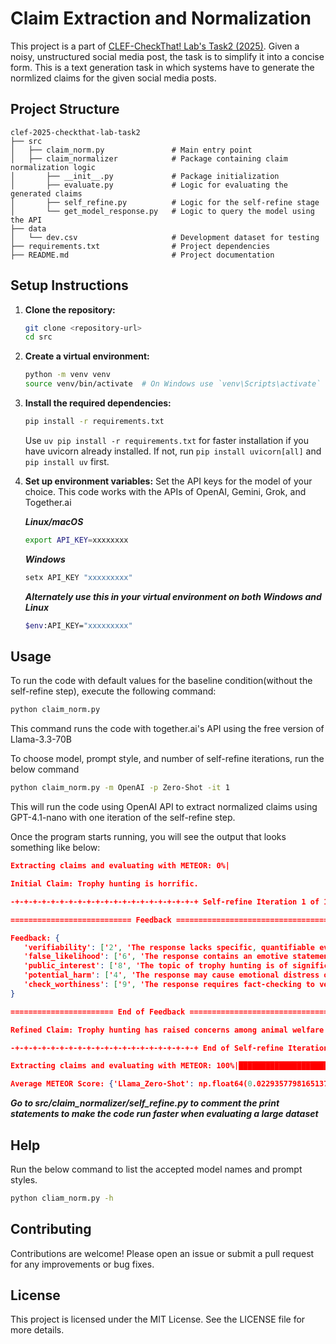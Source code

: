 # Claim Extraction and Normalization

This project is a part of <a href="https://checkthat.gitlab.io/clef2025/task2/" rel="noopener nofollow ugc">CLEF-CheckThat! Lab's Task2 (2025)</a>. Given a noisy, unstructured social media post, the task is to simplify it into a concise form.
This is a text generation task in which systems have to generate the normlized claims for the given social media posts.

## Project Structure

```
clef-2025-checkthat-lab-task2
├── src
│   ├── claim_norm.py               # Main entry point
│   ├── claim_normalizer            # Package containing claim normalization logic
│       ├── __init__.py             # Package initialization
│       ├── evaluate.py             # Logic for evaluating the generated claims
│       ├── self_refine.py          # Logic for the self-refine stage
│       └── get_model_response.py   # Logic to query the model using the API
├── data
│   └── dev.csv                     # Development dataset for testing
├── requirements.txt                # Project dependencies
├── README.md                       # Project documentation
```

## Setup Instructions

1. **Clone the repository:**
   ```bash 
   git clone <repository-url>
   cd src
   ```

2. **Create a virtual environment:**
   ```bash 
   python -m venv venv
   source venv/bin/activate  # On Windows use `venv\Scripts\activate`
   ```

3. **Install the required dependencies:**
   ```bash
   pip install -r requirements.txt  
   ```
   Use `uv pip install -r requirements.txt` for faster installation if you have uvicorn already installed. If not, run `pip install uvicorn[all]` and `pip install uv` first.

4. **Set up environment variables:**
Set the API keys for the model of your choice. This code works with the APIs of OpenAI, Gemini, Grok, and Together.ai

      ***Linux/macOS***
      ```bash 
      export API_KEY=xxxxxxxx
      ```
      ***Windows*** 
      ```bash
      setx API_KEY "xxxxxxxxx"
      ```
      ***Alternately use this in your virtual environment on both Windows and Linux***
      ```bash
      $env:API_KEY="xxxxxxxxx"
      ```
## Usage

To run the code with default values for the baseline condition(without the self-refine step), execute the following command:

```bash
python claim_norm.py 
```
This command runs the code with together.ai's API using the free version of Llama-3.3-70B

To choose model, prompt style, and number of self-refine iterations, run the below command
```bash
python claim_norm.py -m OpenAI -p Zero-Shot -it 1
```
This will run the code using OpenAI API to extract normalized claims using GPT-4.1-nano with one iteration of the self-refine step.

Once the program starts running, you will see the output that looks something like below:

```json
Extracting claims and evaluating with METEOR: 0%|                                         | 0/1 [00:00<?, ?it/s]

Initial Claim: Trophy hunting is horrific.

-+-+-+-+-+-+-+-+-+-+-+-+-+-+-+-+-+-+-+-+-+ Self-refine Iteration 1 of 1 -+-+-+-+-+-+-+-+-+-+-+-+-+-+-+-+-+-+-+-+-+

=========================== Feedback ==================================

Feedback: {
   'verifiability': ['2', 'The response lacks specific, quantifiable evidence or credible sources to support the claim that trophy hunting is horrific.'], 
   'false_likelihood': ['6', 'The response contains an emotive statement without providing context or facts, making it potentially misleading or false.'], 
   'public_interest': ['8', 'The topic of trophy hunting is of significant public interest and relevance, particularly among animal welfare and conservation groups.'], 
   'potential_harm': ['4', 'The response may cause emotional distress or offense to some individuals, but it does not promote hate speech or violence.'], 
   'check_worthiness': ['9', 'The response requires fact-checking to verify the claims and ensure that the information is accurate and reliable.']
}

======================= End of Feedback ===============================

Refined Claim: Trophy hunting has raised concerns among animal welfare and conservation groups due to its potential impact on wildlife populations and animal welfare.

-+-+-+-+-+-+-+-+-+-+-+-+-+-+-+-+-+-+-+-+-+ End of Self-refine Iteration 1 of 1 -+-+-+-+-+-+-+-+-+-+-+-+-+-+-+-+-+-+-+-

Extracting claims and evaluating with METEOR: 100%|██████████████████████████████████████████| 1/1 [00:39<00:00, 39.96s/it]

Average METEOR Score: {'Llama_Zero-Shot': np.float64(0.02293577981651376)}
```
***Go to src/claim_normalizer/self_refine.py to comment the print statements to make the code run faster when evaluating a large dataset***

## Help
Run the below command to list the accepted model names and prompt styles.
```bash
python cliam_norm.py -h
```
## Contributing

Contributions are welcome! Please open an issue or submit a pull request for any improvements or bug fixes.

## License

This project is licensed under the MIT License. See the LICENSE file for more details.